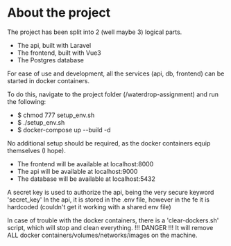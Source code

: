 # About the project

The project has been split into 2 (well maybe 3) logical parts.

- The api, built with Laravel
- The frontend, built with Vue3
- The Postgres database

For ease of use and development, all the services (api, db, frontend) can be started in docker containers.

To do this, navigate to the project folder (/waterdrop-assignment) and run the following:

- $ chmod 777 setup_env.sh
- $ ./setup_env.sh
- $ docker-compose up --build -d

No additional setup should be required, as the docker containers equip themselves (I hope).

- The frontend will be available at localhost:8000
- The api will be available at localhost:9000
- The database will be available at localhost:5432

A secret key is used to authorize the api, being the very secure keyword 'secret_key'
In the api, it is stored in the .env file, however in the fe it is hardcoded (couldn't get it working with a shared env file)

In case of trouble with the docker containers, there is a 'clear-dockers.sh' script, which will stop and clean everything.
!!! DANGER !!! It will remove ALL docker containers/volumes/networks/images on the machine.
